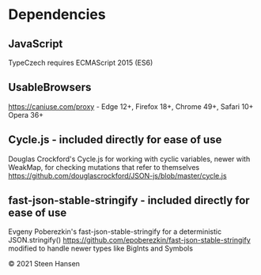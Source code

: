 
# Dependencies


## JavaScript
TypeCzech requires ECMAScript 2015 (ES6)

## UsableBrowsers
https://caniuse.com/proxy - Edge 12+, Firefox 18+, Chrome 49+, Safari 10+ Opera 36+

## Cycle.js - included directly for ease of use
Douglas Crockford's Cycle.js for working with cyclic variables, newer with WeakMap, for checking mutations that refer to themselves
https://github.com/douglascrockford/JSON-js/blob/master/cycle.js

## fast-json-stable-stringify - included directly for ease of use
Evgeny Poberezkin's fast-json-stable-stringify for a deterministic JSON.stringify() 
https://github.com/epoberezkin/fast-json-stable-stringify modified to handle newer types like BigInts and Symbols

&copy; 2021 Steen Hansen



